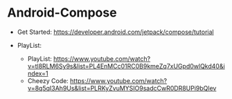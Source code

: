 # Android-Compose
- Get Started: https://developer.android.com/jetpack/compose/tutorial

- PlayList:
  - PlayList: https://www.youtube.com/watch?v=tl8RLM6Sy9s&list=PL4EnMCc01RC0B9kmeZq7xUGpd0wlQkd40&index=1
  - Cheezy Code: https://www.youtube.com/watch?v=8q5qI3Ah9Us&list=PLRKyZvuMYSIO9sadcCwR0DR8UPi9bQlev
